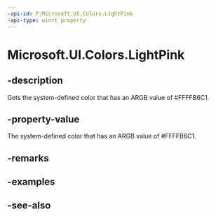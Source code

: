 ```yaml
---
-api-id: P:Microsoft.UI.Colors.LightPink
-api-type: winrt property
---
```


<!-- Property syntax
public Windows.UI.Color LightPink { get; }
-->

# Microsoft.UI.Colors.LightPink

## -description

Gets the system-defined color that has an ARGB value of #FFFFB6C1.

## -property-value

The system-defined color that has an ARGB value of #FFFFB6C1.

## -remarks

## -examples

## -see-also
